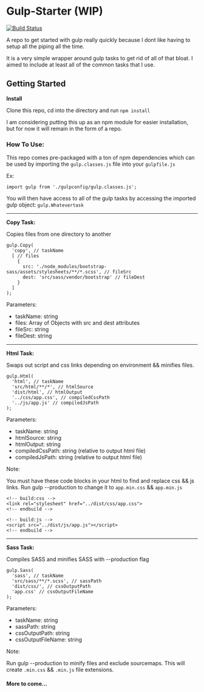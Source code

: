 # Gulp-Starter (WIP)
[![Build Status](https://travis-ci.org/jonathonwang/gulp-starter.svg?branch=master)](https://travis-ci.org/jonathonwang/gulp-starter)


A repo to get started with gulp really quickly because I dont like having to setup all the piping all the time.

It is a very simple wrapper around gulp tasks to get rid of all of that bloat. I aimed to include at least all of the common tasks that I use.


## Getting Started
__Install__

Clone this repo, cd into the directory and run `npm install`

I am considering putting this up as an npm module for easier installation, but for now it will remain in the form of a repo.

### How To Use:
This repo comes pre-packaged with a ton of npm dependencies which can be used by importing the `gulp.classes.js` file into your `gulpfile.js`

Ex:
```
import gulp from './gulpconfig/gulp.classes.js';
```
You will then have access to all of the gulp tasks by accessing the imported gulp object: `gulp.Whatevertask`

---

__Copy Task:__

Copies files from one directory to another

```
gulp.Copy(
  'copy', // taskName
  [ // files
    {
      src: './node_modules/bootstrap-sass/assets/stylesheets/**/*.scss', // fileSrc
      dest: 'src/sass/vendor/bootstrap' // fileDest
    }
  ]
);
```

Parameters:
* taskName: string
* files: Array of Objects with src and dest attributes
* fileSrc: string
* fileDest: string

---

__Html Task:__

Swaps out script and css links depending on environment && minifies files.

```
gulp.Html(
  'html', // taskName
  'src/html/**/*', // htmlSource
  'dist/html', // htmlOutput
  '../css/app.css', // compiledCssPath
  '../js/app.js' // compiledJsPath
);
```

Parameters:
* taskName: string
* htmlSource: string
* htmlOutput: string
* compiledCssPath: string (relative to output html file)
* compiledJsPath: string (relative to output html file)

Note:

You must have these code blocks in your html to find and replace css && js links.
Run gulp --production to change it to `app.min.css` && `app.min.js`
```
<!-- build:css -->
<link rel="stylesheet" href="../dist/css/app.css">
<!-- endbuild -->

<!-- build:js -->
<script src="../dist/js/app.js"></script>
<!-- endbuild -->
```

---

__Sass Task:__

Compiles SASS and minifies SASS with --production flag
```
gulp.Sass(
  'sass', // taskName
  'src/sass/**/*.scss', // sassPath
  'dist/css/', // cssOutputPath
  'app.css' // cssOutputFileName
);
```

Parameters:
* taskName: string
* sassPath: string
* cssOutputPath: string
* cssOutputFileName: string

Note:

Run gulp --production to minify files and exclude sourcemaps.
This will create `.min.css` && `.min.js` file extensions.

#### More to come...
